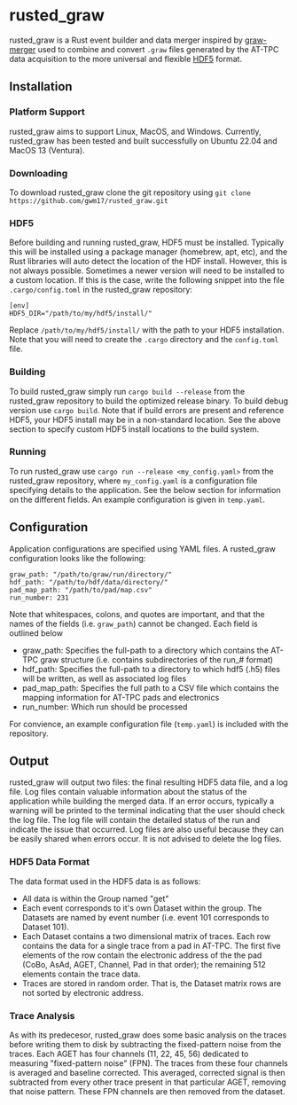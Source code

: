 # rusted_graw

rusted_graw is a Rust event builder and data merger inspired by [graw-merger](https://github.com/ATTPC/graw-merger) used to combine and convert `.graw` files generated by the AT-TPC data acquisition to the more universal and flexible [HDF5](https://hdfgroup.org) format.

## Installation

### Platform Support

rusted_graw aims to support Linux, MacOS, and Windows. Currently, rusted_graw has been tested and built successfully on Ubuntu 22.04 and MacOS 13 (Ventura).

### Downloading

To download rusted_graw clone the git repository using `git clone https://github.com/gwm17/rusted_graw.git`

### HDF5

Before building and running rusted_graw, HDF5 must be installed. Typically this will be installed using a package manager (homebrew, apt, etc), and the Rust libraries will auto detect the location of the HDF install. However, this is not always possible. Sometimes a newer version will need to be installed to a custom location. If this is the case, write the following snippet into the file `.cargo/config.toml` in the rusted_graw repository:

```[toml]
[env]
HDF5_DIR="/path/to/my/hdf5/install/"
```

Replace `/path/to/my/hdf5/install/` with the path to your HDF5 installation. Note that you will need to create the `.cargo` directory and the `config.toml` file.

### Building

To build rusted_graw simply run `cargo build --release` from the rusted_graw repository to build the optimized release binary. To build debug version use `cargo build`. Note that if build errors are present and reference HDF5, your HDF5 install may be in a non-standard location. See the above section to specify custom HDF5 install locations to the build system.

### Running

To run rusted_graw use `cargo run --release <my_config.yaml>` from the rusted_graw repository, where `my_config.yaml` is a configuration file specifying details to the application. See the below section for information on the different fields. An example configuration is given in `temp.yaml`.

## Configuration

Application configurations are specified using YAML files. A rusted_graw configuration looks like the following:

```[yaml]
graw_path: "/path/to/graw/run/directory/"
hdf_path: "/path/to/hdf/data/directory/"
pad_map_path: "/path/to/pad/map.csv"
run_number: 231
```

Note that whitespaces, colons, and quotes are important, and that the names of the fields (i.e. `graw_path`) cannot be changed. Each field is outlined below

- graw_path: Specifies the full-path to a directory which contains the AT-TPC graw structure (i.e. contains subdirectories of the run_# format)
- hdf_path: Specifies the full-path to a directory to which hdf5 (.h5) files will be written, as well as associated log files
- pad_map_path: Specifies the full path to a CSV file which contains the mapping information for AT-TPC pads and electronics
- run_number: Which run should be processed

For convience, an example configuration file (`temp.yaml`) is included with the repository.

## Output

rusted_graw will output two files: the final resulting HDF5 data file, and a log file. Log files contain valuable information about the status of the application while building the merged data. If an error occurs, typically a warning will be printed to the terminal indicating that the user should check the log file. The log file will contain the detailed status of the run and indicate the issue that occurred. Log files are also useful because they can be easily shared when errors occur. It is not advised to delete the log files.

### HDF5 Data Format

The data format used in the HDF5 data is as follows:

- All data is within the Group named "get"
- Each event corresponds to it's own Dataset within the group. The Datasets are named by event number (i.e. event 101 corresponds to Dataset 101).
- Each Dataset contains a two dimensional matrix of traces. Each row contains the data for a single trace from a pad in AT-TPC. The first five elements of the row contain the electronic address of the the pad (CoBo, AsAd, AGET, Channel, Pad in that order); the remaining 512 elements contain the trace data.
- Traces are stored in random order. That is, the Dataset matrix rows are not sorted by electronic address.

### Trace Analysis

As with its predecesor, rusted_graw does some basic analysis on the traces before writing them to disk by subtracting the fixed-pattern noise from the traces. Each AGET has four channels (11, 22, 45, 56) dedicated to measuring "fixed-pattern noise" (FPN). The traces from these four channels is averaged and baseline corrected. This averaged, corrected signal is then subtracted from every other trace present in that particular AGET, removing that noise pattern. These FPN channels are then removed from the dataset.
